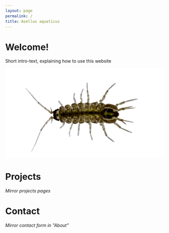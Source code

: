```yaml
---
layout: page
permalink: /
title: Asellus aquaticus
---
```


# Welcome!

Short intro-text, explaining how to use this website

<div class="res-center">
<img class="res-img" src="/assets/images/asellus_no_bg.png" width="600" >
</div>

# Projects

_Mirror projects pages_


# Contact

_Mirror contact form in "About"_
